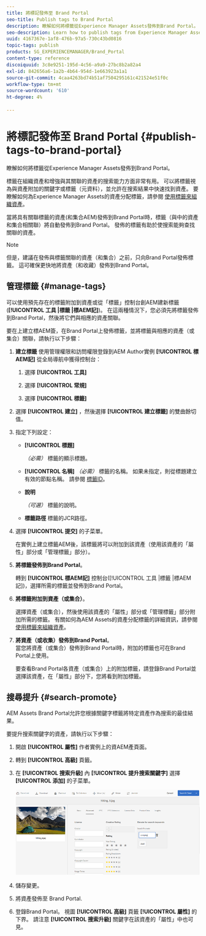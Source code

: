 ```yaml
---
title: 將標記發佈至 Brand Portal
seo-title: Publish tags to Brand Portal
description: 瞭解如何將標籤從Experience Manager Assets發佈到Brand Portal。
seo-description: Learn how to publish tags from Experience Manager Assets to Brand Portal.
uuid: 4167367e-1af8-476b-97a5-730c43bd0816
topic-tags: publish
products: SG_EXPERIENCEMANAGER/Brand_Portal
content-type: reference
discoiquuid: 3c8e9251-195d-4c56-a9a9-27bc8b2a82a4
exl-id: 842656a6-1a2b-4b64-954d-1e663923a1a1
source-git-commit: 4caa4263bd74b51af7504295161c421524e51f0c
workflow-type: tm+mt
source-wordcount: '610'
ht-degree: 4%

---
```


# 將標記發佈至 Brand Portal {#publish-tags-to-brand-portal}

瞭解如何將標籤從Experience Manager Assets發佈到Brand Portal。

標籤在組織資產和增強與其關聯的資產的搜索能力方面非常有用。 可以將標籤視為與資產附加的關鍵字或標籤（元資料），並允許在搜索結果中快速找到資產。 要瞭解如何為Experience Manager Assets的資產分配標籤，請參閱 [使用標籤來組織資產](https://experienceleague.adobe.com/docs/experience-manager-65/assets/managing/organize-assets.html)。

當將具有關聯標籤的資產(和集合AEM)發佈到Brand Portal時，標籤（與中的資產和集合相關聯）將自動發佈到Brand Portal。 發佈的標籤有助於使搜索能夠查找關聯的資產。

>[!NOTE]
>
>但是，建議在發佈與標籤關聯的資產（和集合）之前，只向Brand Portal發佈標籤。 這可確保更快地將資產（和收藏）發佈到Brand Portal。

## 管理標籤 {#manage-tags}

可以使用預先存在的標籤附加到資產或從「標籤」控制台創AEM建新標籤(**[!UICONTROL 工具 |標籤 |標AEM記]**)。 在這兩種情況下，您必須先將標籤發佈到Brand Portal，然後將它們與相應的資產關聯。

要在上建立標AEM簽，在Brand Portal上發佈標籤，並將標籤與相應的資產（或集合）關聯，請執行以下步驟：

1. **建立標籤**
使用管理權限和訪問權限登錄到AEM Author實例 **[!UICONTROL 標AEM記]** 從全局導航中獲得控制台：

   1. 選擇 **[!UICONTROL 工具]**

   1. 選擇 **[!UICONTROL 常規]**

   1. 選擇 **[!UICONTROL 標籤]**

1. 選擇 **[!UICONTROL 建立]** ，然後選擇 **[!UICONTROL 建立標籤]** 的雙曲餘切值。
1. 指定下列設定：

   * **[!UICONTROL 標題]**

      *（必需）* 標籤的顯示標題。
   * **[!UICONTROL 名稱]**
      *（必需）* 標籤的名稱。 如果未指定，則從標題建立有效的節點名稱。 請參閱 [標籤ID](https://experienceleague.adobe.com/docs/experience-manager-65/developing/platform/tagging/framework.html)。
   * **說明**

      *（可選）* 標籤的說明。
   * **標籤路徑**
標籤的JCR路徑。

1. 選擇 **[!UICONTROL 提交]** 的子菜單。

   在實例上建立標籤AEM後，該標籤將可以附加到該資產（使用該資產的「屬性」部分或「管理標籤」部分）。

1. **將標籤發佈到Brand Portal**。

   轉到 **[!UICONTROL 標AEM記]** 控制台([!UICONTROL 工具 |標籤 |標AEM記])，選擇所需的標籤並發佈到Brand Portal。

1. **將標籤附加到資產（或集合）**。

   選擇資產（或集合），然後使用該資產的「屬性」部分或「管理標籤」部分附加所需的標籤。 有關如何為AEM Assets的資產分配標籤的詳細資訊，請參閱 [使用標籤來組織資產](https://experienceleague.adobe.com/docs/experience-manager-65/assets/managing/organize-assets.html)。

1. **將資產（或收集）發佈到Brand Portal**。\
   當您將資產（或集合）發佈到Brand Portal時，附加的標籤也可在Brand Portal上使用。

   要查看Brand Portal各資產（或集合）上的附加標籤，請登錄Brand Portal並選擇該資產，在「屬性」部分下，您將看到附加標籤。

## 搜尋提升 {#search-promote}

AEM Assets Brand Portal允許您根據關鍵字標籤將特定資產作為搜索的最佳結果。

要提升搜索關鍵字的資產，請執行以下步驟：

1. 開啟 **[!UICONTROL 屬性]** 作者實例上的資AEM產頁面。
1. 轉到 **[!UICONTROL 高級]** 頁籤。
1. 在 **[!UICONTROL 搜索升級]** 內 **[!UICONTROL 提升搜索關鍵字]** 選擇 **[!UICONTROL 添加]** 的子菜單。

   ![](assets/search-promote.png)

1. 儲存變更。
1. 將資產發佈至 Brand Portal.
1. 登錄Brand Portal。 視圖 **[!UICONTROL 高級]** 頁籤 **[!UICONTROL 屬性]** 的下界。
請注意 **[!UICONTROL 搜索升級]** 關鍵字在該資產的「屬性」中也可見。
